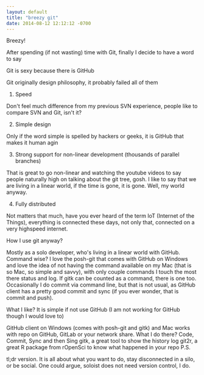 ```yaml
---
layout: default
title: "breezy git"
date: 2014-08-12 12:12:12 -0700
---
```

Breezy!

After spending (if not wasting) time with Git, finally I decide to have a word to say

Git is sexy because there is GitHub

Git originally design philosophy, it probably failed all of them

1. Speed

Don't feel much difference from my previous SVN experience, people like to compare SVN and Git, isn't it?

2. Simple design

Only if the word simple is spelled by hackers or geeks, it is GitHub that makes it human agin

3. Strong support for non-linear development (thousands of parallel branches)

That is great to go non-linear and watching the youtube videos to say people naturally high on talking about the git tree, gosh. I like to say that we are living in a linear world, if the time is gone, it is gone. Well, my world anyway.

4. Fully distributed

Not matters that much, have you ever heard of the term IoT (Internet of the Things), everything is connected these days, not only that, connected on a very highspeed internet.

How I use git anyway?

Mostly as a solo developer, who's living in a linear world with GitHub. Command wise? I love the posh-git that comes with GitHub on Windows and love the idea of not having the command available on my Mac (that is so Mac, so simple and savvy), with only couple commands I touch the most there status and log. If gitk can be counted as a command, there is one too. Occasionally I do commit via command line, but that is not usual, as GitHub client has a pretty good commit and sync (if you ever wonder, that is commit and push).

What I like? It is simple if not use GitHub (I am not working for GitHub though I would love to)

GitHub client on Windows (comes with posh-git and gitk) and Mac works with repo on GitHub, GitLab or your network share. What I do there? Code, Commit, Sync and then Sing
gitk, a great tool to show the history log
git2r, a great R package from rOpenSci to know what happened in your repo
P.S.

tl;dr version. It is all about what you want to do, stay disconnected in a silo, or be social. One could argue, soloist does not need version control, I do.
